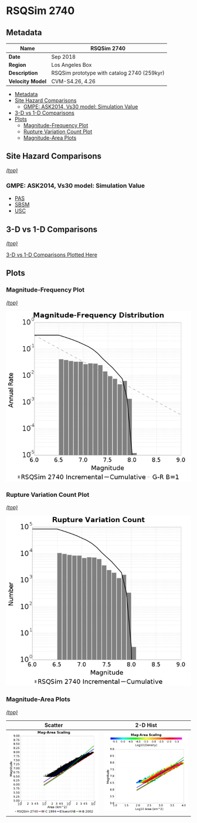 # RSQSim 2740
## Metadata
| **Name** | RSQSim 2740 |
|-----|-----|
| **Date** | Sep 2018 |
| **Region** | Los Angeles Box |
| **Description** | RSQSim prototype with catalog 2740 (259kyr) |
| **Velocity Model** | CVM-S4.26, 4.26 |

* [Metadata](#metadata)
* [Site Hazard Comparisons](#site-hazard-comparisons)
  * [GMPE: ASK2014, Vs30 model: Simulation Value](#gmpe-ask2014-vs30-model-simulation-value)
* [3-D vs 1-D Comparisons](#3-d-vs-1-d-comparisons)
* [Plots](#plots)
  * [Magnitude-Frequency Plot](#magnitude-frequency-plot)
  * [Rupture Variation Count Plot](#rupture-variation-count-plot)
  * [Magnitude-Area Plots](#magnitude-area-plots)

## Site Hazard Comparisons
*[(top)](#rsqsim-2740)*

### GMPE: ASK2014, Vs30 model: Simulation Value

* [PAS](site_hazard_PAS_ASK2014_Vs30Simulation/)
* [SBSM](site_hazard_SBSM_ASK2014_Vs30Simulation/)
* [USC](site_hazard_USC_ASK2014_Vs30Simulation/)

## 3-D vs 1-D Comparisons
*[(top)](#rsqsim-2740)*

[3-D vs 1-D Comparisons Plotted Here](3d_1d_comparison/)

## Plots
### Magnitude-Frequency Plot
*[(top)](#rsqsim-2740)*

![MFD](resources/mfd.png)
### Rupture Variation Count Plot
*[(top)](#rsqsim-2740)*

![RV Count](resources/rv_count.png)
### Magnitude-Area Plots
*[(top)](#rsqsim-2740)*

| Scatter | 2-D Hist |
|-----|-----|
| ![MFD Scatter](resources/mag_area.png) | ![MFD Hist](resources/mag_area_hist2D.png) |
